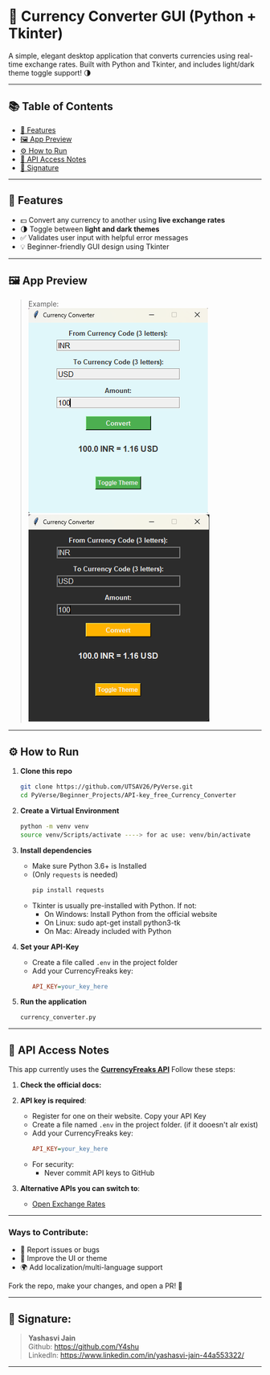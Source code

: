 # 💱 Currency Converter GUI (Python + Tkinter)

A simple, elegant desktop application that converts currencies using real-time exchange rates. Built with Python and Tkinter, and includes light/dark theme toggle support! 🌗

---

## 📚 Table of Contents

- [🚀 Features](#-features)
- [🖼️ App Preview](#️-app-preview)
- [⚙️ How to Run](#️-how-to-run)
- [🔐 API Access Notes](#-api-access-notes)
- [👤 Signature](#-project-admin)

---

## 🚀 Features

- 💵 Convert any currency to another using **live exchange rates**
- 🌗 Toggle between **light and dark themes**
- ✅ Validates user input with helpful error messages
- 💡 Beginner-friendly GUI design using Tkinter

---

## 🖼️ App Preview

> Example:  
> ![screenshot](assets/light_mode.png)
> ![screenshot](assets/dark_mode.png)

---

## ⚙️ How to Run

1. **Clone this repo**
   ```bash
   git clone https://github.com/UTSAV26/PyVerse.git
   cd PyVerse/Beginner_Projects/API-key_free_Currency_Converter
   ```

2. **Create a Virtual Environment**
   ```bash
   python -m venv venv
   source venv/Scripts/activate ----> for ac use: venv/bin/activate
   ```
3. **Install dependencies**
   - Make sure Python 3.6+ is Installed
   - (Only `requests` is needed)
      ```bash
      pip install requests
      ```
   - Tkinter is usually pre-installed with Python. If not:
      - On Windows: Install Python from the official website
      - On Linux: sudo apt-get install python3-tk
      - On Mac: Already included with Python

4. **Set your API-Key**
   - Create a file called `.env` in the project folder
   - Add your CurrencyFreaks key:
      ```ini
      API_KEY=your_key_here
      ```

5. **Run the application**
   ```bash
   currency_converter.py
   ```

---

## 🔐 API Access Notes

This app currently uses the **[CurrencyFreaks API](https://www.currencyfreaks.com/)** 
Follow these steps:

1. **Check the official docs:**
2. **API key is required**:
   - Register for one on their website. Copy your API Key
   - Create a file named `.env` in the project folder. (if it dooesn't alr exist)
   - Add your CurrencyFreaks key:
      ```ini
      API_KEY=your_key_here
      ```
   - For security:
     - Never commit API keys to GitHub

3. **Alternative APIs you can switch to**:
   - [Open Exchange Rates](https://openexchangerates.org/)

---

### Ways to Contribute:
- 🐛 Report issues or bugs
- 🎨 Improve the UI or theme
- 🌍 Add localization/multi-language support

Fork the repo, make your changes, and open a PR! 💖

---

## 👤 Signature:

> **Yashasvi Jain**  
> Github: https://github.com/Y4shu     
> LinkedIn: https://www.linkedin.com/in/yashasvi-jain-44a553322/

---
